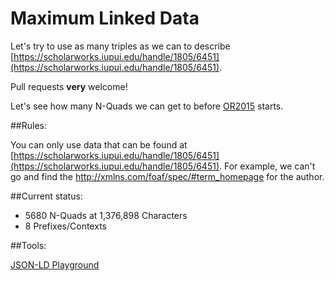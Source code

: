 # Maximum Linked Data

Let's try to use as many triples as we can to describe [https://scholarworks.iupui.edu/handle/1805/6451](https://scholarworks.iupui.edu/handle/1805/6451).

Pull requests **very** welcome! 

Let's see how many N-Quads we can get to before [OR2015](http://www.or2015.net/) starts.

##Rules: 

You can only use data that can be found at [https://scholarworks.iupui.edu/handle/1805/6451](https://scholarworks.iupui.edu/handle/1805/6451). For example, we can't go and find the http://xmlns.com/foaf/spec/#term_homepage for the author. 

##Current status: 

* 5680 N-Quads at 1,376,898 Characters
* 8 Prefixes/Contexts

##Tools: 

[JSON-LD Playground](http://json-ld.org/playground/index.html)

